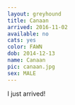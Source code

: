 ```yaml
---
layout: greyhound
title: Canaan
arrived: 2016-11-02
available: no
cats: yes
color: FAWN
dob: 2014-12-13
name: Canaan
pic: canaan.jpg
sex: MALE
---
```



I just arrived!